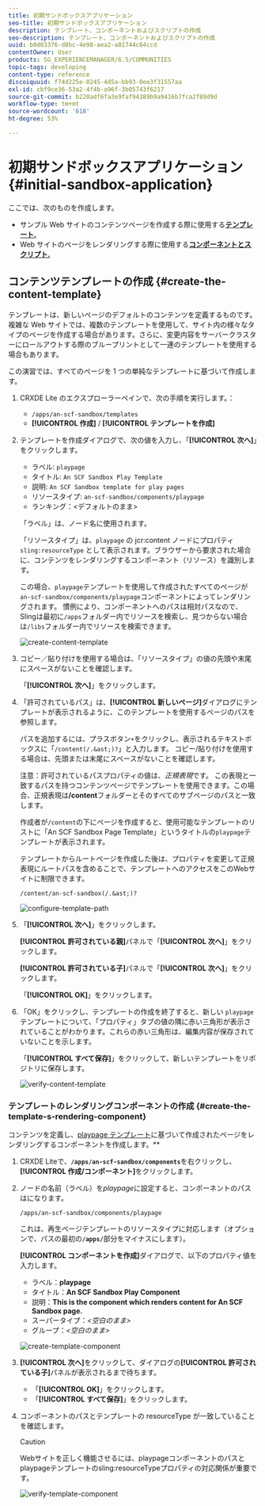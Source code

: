 ```yaml
---
title: 初期サンドボックスアプリケーション
seo-title: 初期サンドボックスアプリケーション
description: テンプレート、コンポーネントおよびスクリプトの作成
seo-description: テンプレート、コンポーネントおよびスクリプトの作成
uuid: b0d03376-d8bc-4e98-aea2-a01744c64ccd
contentOwner: User
products: SG_EXPERIENCEMANAGER/6.5/COMMUNITIES
topic-tags: developing
content-type: reference
discoiquuid: f74d225e-0245-4d5a-bb93-0ee3f31557aa
exl-id: cbf9ce36-53a2-4f4b-a96f-3b05743f6217
source-git-commit: b220adf6fa3e9faf94389b9a9416b7fca2f89d9d
workflow-type: tm+mt
source-wordcount: '618'
ht-degree: 53%

---
```


# 初期サンドボックスアプリケーション  {#initial-sandbox-application}

ここでは、次のものを作成します。

* サンプル Web サイトのコンテンツページを作成する際に使用する&#x200B;**[テンプレート.](#createthepagetemplate)**
* Web サイトのページをレンダリングする際に使用する&#x200B;**[コンポーネントとスクリプト.](#create-the-template-s-rendering-component)**

## コンテンツテンプレートの作成 {#create-the-content-template}

テンプレートは、新しいページのデフォルトのコンテンツを定義するものです。複雑な Web サイトでは、複数のテンプレートを使用して、サイト内の様々なタイプのページを作成する場合があります。さらに、変更内容をサーバークラスターにロールアウトする際のブループリントとして一連のテンプレートを使用する場合もあります。

この演習では、すべてのページを 1 つの単純なテンプレートに基づいて作成します。

1. CRXDE Lite のエクスプローラーペインで、次の手順を実行します。：

   *  `/apps/an-scf-sandbox/templates`
   * **[!UICONTROL 作成]** / **[!UICONTROL テンプレートを作成]**

1. テンプレートを作成ダイアログで、次の値を入力し、「**[!UICONTROL 次へ]**」をクリックします。

   * ラベル: `playpage`
   * タイトル: `An SCF Sandbox Play Template`
   * 説明: `An SCF Sandbox template for play pages`
   * リソースタイプ: `an-scf-sandbox/components/playpage`
   * ランキング：&lt;デフォルトのまま>

   「ラベル」は、ノード名に使用されます。

   「リソースタイプ」は、`playpage` の jcr:content ノードにプロパティ `sling:resourceType` として表示されます。ブラウザーから要求された場合に、コンテンツをレンダリングするコンポーネント（リソース）を識別します。

   この場合、`playpage`テンプレートを使用して作成されたすべてのページが`an-scf-sandbox/components/playpage`コンポーネントによってレンダリングされます。 慣例により、コンポーネントへのパスは相対パスなので、Slingは最初に`/apps`フォルダー内でリソースを検索し、見つからない場合は`/libs`フォルダー内でリソースを検索できます。

   ![create-content-template](assets/create-content-template-1.png)

1. コピー／貼り付けを使用する場合は、「リソースタイプ」の値の先頭や末尾にスペースがないことを確認します。

   「**[!UICONTROL 次へ]**」をクリックします。

1. 「許可されているパス」は、**[!UICONTROL 新しいページ]**&#x200B;ダイアログにテンプレートが表示されるように、このテンプレートを使用するページのパスを参照します。

   パスを追加するには、プラスボタン`+`をクリックし、表示されるテキストボックスに「`/content(/.&ast;)?`」と入力します。 コピー/貼り付けを使用する場合は、先頭または末尾にスペースがないことを確認します。

   注意：許可されているパスプロパティの値は、*正規表現*&#x200B;です。 この表現と一致するパスを持つコンテンツページでテンプレートを使用できます。この場合、正規表現は&#x200B;**/content**&#x200B;フォルダーとそのすべてのサブページのパスと一致します。

   作成者が`/content`の下にページを作成すると、使用可能なテンプレートのリストに「An SCF Sandbox Page Template」というタイトルの`playpage`テンプレートが表示されます。

   テンプレートからルートページを作成した後は、プロパティを変更して正規表現にルートパスを含めることで、テンプレートへのアクセスをこのWebサイトに制限できます。

   `/content/an-scf-sandbox(/.&ast;)?`

   ![configure-template-path](assets/configure-template-path.png)

1. 「**[!UICONTROL 次へ]**」をクリックします。

   **[!UICONTROL 許可されている親]**&#x200B;パネルで「**[!UICONTROL 次へ]**」をクリックします。

   **[!UICONTROL 許可されている子]**&#x200B;パネルで「**[!UICONTROL 次へ]**」をクリックします。

   「**[!UICONTROL OK]**」をクリックします。

1. 「OK」をクリックし、テンプレートの作成を終了すると、新しい `playpage` テンプレートについて、「プロパティ」タブの値の隅に赤い三角形が表示されていることがわかります。これらの赤い三角形は、編集内容が保存されていないことを示します。

   「**[!UICONTROL すべて保存]**」をクリックして、新しいテンプレートをリポジトリに保存します。

   ![verify-content-template](assets/verify-content-template.png)

### テンプレートのレンダリングコンポーネントの作成 {#create-the-template-s-rendering-component}

コンテンツを定義し、[playpage テンプレート](#createthepagetemplate)に基づいて作成されたページをレンダリングするコンポーネントを作成します。**

1. CRXDE Liteで、**`/apps/an-scf-sandbox/components`**&#x200B;を右クリックし、**[!UICONTROL 作成/コンポーネント]**&#x200B;をクリックします。
1. ノードの名前（ラベル）を&#x200B;*playpage*&#x200B;に設定すると、コンポーネントのパスはになります。

   `/apps/an-scf-sandbox/components/playpage`

   これは、再生ページテンプレートのリソースタイプに対応します（オプションで、パスの最初の&#x200B;**`/apps/`**&#x200B;部分をマイナスにします）。

   **[!UICONTROL コンポーネントを作成]**&#x200B;ダイアログで、以下のプロパティ値を入力します。

   * ラベル：**playpage**
   * タイトル：**An SCF Sandbox Play Component**
   * 説明：**This is the component which renders content for An SCF Sandbox page.**
   * スーパータイプ：*&lt;空白のまま>*
   * グループ：*&lt;空白のまま>*

   ![create-template-component](assets/create-template-component.png)

1. **[!UICONTROL 次へ]**&#x200B;をクリックして、ダイアログの&#x200B;**[!UICONTROL 許可されている子]**&#x200B;パネルが表示されるまで待ちます。

   * 「**[!UICONTROL OK]**」をクリックします。
   * 「**[!UICONTROL すべて保存]**」をクリックします。

1. コンポーネントのパスとテンプレートの resourceType が一致していることを確認します。

   >[!CAUTION]
   >
   >Webサイトを正しく機能させるには、playpageコンポーネントのパスとplaypageテンプレートのsling:resourceTypeプロパティの対応関係が重要です。

   ![verify-template-component](assets/verify-template-component.png)

